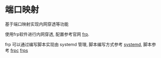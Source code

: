 # 端口映射
基于端口映射实现内网穿透等功能

使用frp软件进行内网穿透, 配置参考官网 [frp](https://github.com/fatedier/frp/blob/master/README.md).

frp 可以通过编写脚本实现由 systemd 管理, 脚本编写方式参考 [systemd](/develop/systemd.md#systemd脚本), 脚本参考 [frpc](./service/frpc.service) [frps](./service/frps.service)